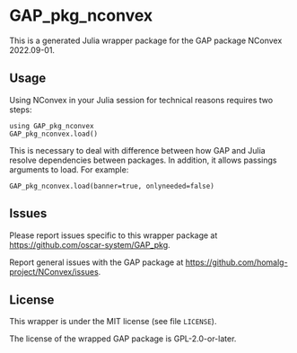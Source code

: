 # GAP_pkg_nconvex

This is a generated Julia wrapper package for the GAP package NConvex 2022.09-01.

## Usage

Using NConvex in your Julia session for technical reasons requires two steps:

    using GAP_pkg_nconvex
    GAP_pkg_nconvex.load()

This is necessary to deal with difference between how GAP and Julia
resolve dependencies between packages. In addition, it allows passings
arguments to load. For example:

    GAP_pkg_nconvex.load(banner=true, onlyneeded=false)

## Issues

Please report issues specific to this wrapper package at <https://github.com/oscar-system/GAP_pkg>.

Report general issues with the GAP package at <https://github.com/homalg-project/NConvex/issues>.

## License

This wrapper is under the MIT license (see file `LICENSE`).

The license of the wrapped GAP package is GPL-2.0-or-later.
